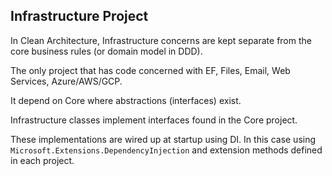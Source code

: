 ﻿## Infrastructure Project

In Clean Architecture, Infrastructure concerns are kept separate from the core business rules (or domain model in DDD).

The only project that has code concerned with EF, Files, Email, Web Services, Azure/AWS/GCP.

It depend on Core where abstractions (interfaces) exist.

Infrastructure classes implement interfaces found in the Core project.

These implementations are wired up at startup using DI. In this case using `Microsoft.Extensions.DependencyInjection` and extension methods defined in each project.
